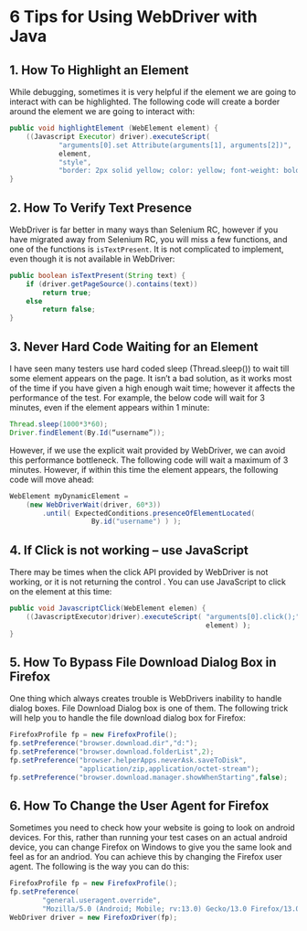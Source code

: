 # 6 Tips for Using WebDriver with Java #

## 1. How To Highlight an Element

While debugging, sometimes it is very helpful if the element we are going to interact 
with can be highlighted. The following code will create a border around the element 
we are going to interact with:

```java
public void highlightElement (WebElement element) {
    ((Javascript Executor) driver).executeScript(
            "arguments[0].set Attribute(arguments[1], arguments[2])", 
            element, 
            "style", 
            "border: 2px solid yellow; color: yellow; font-weight: bold;");
}
```

## 2. How To Verify Text Presence ##

WebDriver is far better in many ways than Selenium RC, however if you have migrated 
away from Selenium RC, you will miss a few functions, and one of the functions is 
`isTextPresent`. It is not complicated to implement, even though it is not available 
in WebDriver:

```java
public boolean isTextPresent(String text) {
    if (driver.getPageSource().contains(text))
        return true;
    else
        return false;
}
```

## 3. Never Hard Code Waiting for an Element ##

I have seen many testers use hard coded sleep (Thread.sleep()) to wait till some element 
appears on the page. It isn’t a bad solution, as it works most of the time if you have 
given a high enough wait time; however it affects the performance of the test. 
For example, the below code will wait for 3 minutes, even if the element appears 
within 1 minute:

```java
Thread.sleep(1000*3*60);
Driver.findElement(By.Id(“username”));
```

However, if we use the explicit wait provided by WebDriver, we can avoid this 
performance bottleneck. The following code will wait a maximum of 3 minutes.
However, if within this time the element appears, the following code will 
move ahead:

```java
WebElement myDynamicElement = 
    (new WebDriverWait(driver, 60*3))
        .until( ExpectedConditions.presenceOfElementLocated( 
                    By.id("username") ) );
```

## 4. If Click is not working – use JavaScript ##

There may be times when the click API provided by WebDriver is not working, 
or it is not returning the control . You can use JavaScript to click on the 
element at this time:

```java
public void JavascriptClick(WebElement elemen) {
    ((JavascriptExecutor)driver).executeScript( "arguments[0].click();", 
                                                element) );
}
```

## 5. How To Bypass File Download Dialog Box in Firefox ##

One thing which always creates trouble is WebDrivers inability to handle dialog boxes. 
File Download Dialog box is one of them. The following trick will help you to handle 
the file download dialog box for Firefox:

```java
FirefoxProfile fp = new FirefoxProfile();
fp.setPreference("browser.download.dir","d:");
fp.setPreference("browser.download.folderList",2);
fp.setPreference("browser.helperApps.neverAsk.saveToDisk", 
                 "application/zip,application/octet-stream");
fp.setPreference("browser.download.manager.showWhenStarting",false);
```

## 6. How To Change the User Agent for Firefox ##

Sometimes you need to check how your website is going to look on android devices. 
For this, rather than running your test cases on an actual android device, you can 
change Firefox on Windows to give you the same look and feel as for an andriod. 
You can achieve this by changing the Firefox user agent. 
The following is the way you can do this:

```java
FirefoxProfile fp = new FirefoxProfile();
fp.setPreference(
        "general.useragent.override", 
        "Mozilla/5.0 (Android; Mobile; rv:13.0) Gecko/13.0 Firefox/13.0");
WebDriver driver = new FirefoxDriver(fp);
```


